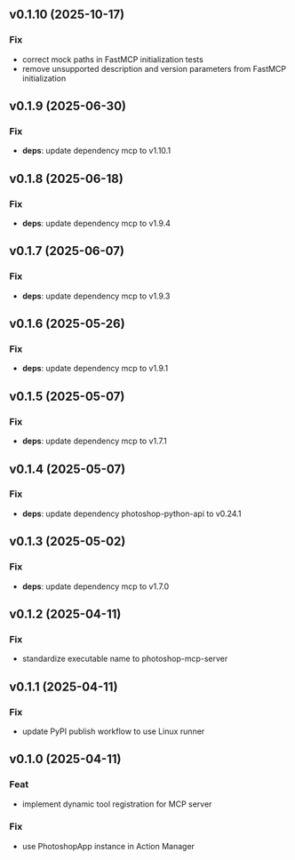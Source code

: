 ## v0.1.10 (2025-10-17)

### Fix

- correct mock paths in FastMCP initialization tests
- remove unsupported description and version parameters from FastMCP initialization

## v0.1.9 (2025-06-30)

### Fix

- **deps**: update dependency mcp to v1.10.1

## v0.1.8 (2025-06-18)

### Fix

- **deps**: update dependency mcp to v1.9.4

## v0.1.7 (2025-06-07)

### Fix

- **deps**: update dependency mcp to v1.9.3

## v0.1.6 (2025-05-26)

### Fix

- **deps**: update dependency mcp to v1.9.1

## v0.1.5 (2025-05-07)

### Fix

- **deps**: update dependency mcp to v1.7.1

## v0.1.4 (2025-05-07)

### Fix

- **deps**: update dependency photoshop-python-api to v0.24.1

## v0.1.3 (2025-05-02)

### Fix

- **deps**: update dependency mcp to v1.7.0

## v0.1.2 (2025-04-11)

### Fix

- standardize executable name to photoshop-mcp-server

## v0.1.1 (2025-04-11)

### Fix

- update PyPI publish workflow to use Linux runner

## v0.1.0 (2025-04-11)

### Feat

- implement dynamic tool registration for MCP server

### Fix

- use PhotoshopApp instance in Action Manager
